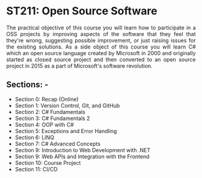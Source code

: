 # ST211: Open Source Software

<p align="justify">
The practical objective of this course you will learn how to participate in a OSS projects
by improving aspects of the software that they feel that they're wrong, suggesting
possible improvement, or just raising issues for the existing solutions.
As a side object of this course you will learn C# which an open source language created by
Microsoft in 2000 and originally started as closed source project and then converted to
an open source project in 2015 as a part of Microsoft's software revolution.
</p>

## Sections: -

- Section 0: Recap (Online)
- Section 1: Version Control, Git, and GitHub
- Section 2: C# Fundamentals
- Section 3: C# Fundamentals 2
- Section 4: OOP with C#
- Section 5: Exceptions and Error Handling
- Section 6: LINQ
- Section 7: C# Advanced Concepts
- Section 9: Introduction to Web Development with .NET
- Section 9: Web APIs and Integration with the Frontend
- Section 10: Course Project
- Section 11: CI/CD